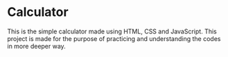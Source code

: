 # Calculator
This is the simple calculator made using HTML, CSS and JavaScript. This project is made for the purpose of practicing and understanding the codes in more deeper way.
